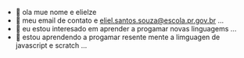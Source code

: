 - 👋 ola mue nome e elielze
- 👀  meu email de contato e eliel.santos.souza@escola.pr.gov.br ...
- 🌱 eu estou interesado em aprender a progamar novas linguagems ...
- 💞️ estou aprendendo a progamar resente mente a limguagen de javascript e scratch ...
